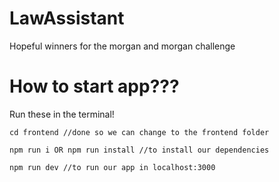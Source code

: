 # LawAssistant
Hopeful winners for the morgan and morgan challenge

# How to start app???
Run these in the terminal!
```
cd frontend //done so we can change to the frontend folder

npm run i OR npm run install //to install our dependencies

npm run dev //to run our app in localhost:3000
```
